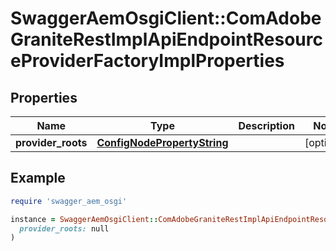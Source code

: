 # SwaggerAemOsgiClient::ComAdobeGraniteRestImplApiEndpointResourceProviderFactoryImplProperties

## Properties

| Name | Type | Description | Notes |
| ---- | ---- | ----------- | ----- |
| **provider_roots** | [**ConfigNodePropertyString**](ConfigNodePropertyString.md) |  | [optional] |

## Example

```ruby
require 'swagger_aem_osgi'

instance = SwaggerAemOsgiClient::ComAdobeGraniteRestImplApiEndpointResourceProviderFactoryImplProperties.new(
  provider_roots: null
)
```

